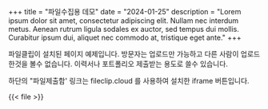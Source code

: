 +++
title = "파일수집용 데모"
date = "2024-01-25"
description = "Lorem ipsum dolor sit amet, consectetur adipiscing elit. Nullam nec interdum metus. Aenean rutrum ligula sodales ex auctor, sed tempus dui mollis. Curabitur ipsum dui, aliquet nec commodo at, tristique eget ante."
+++

파일클립이 설치된 페이지 예제입니다. 
방문자는 업로드만 가능하고 다른 사람이 업로드한것을 볼수 없습니다.
이력서나 포트폴리오 제출받는 용도로 쓸수 있습니다.

하단의 "파일제출함' 링크는 fileclip.cloud 를 사용하여 설치한 iframe 버튼입니다.

{{< file >}}


